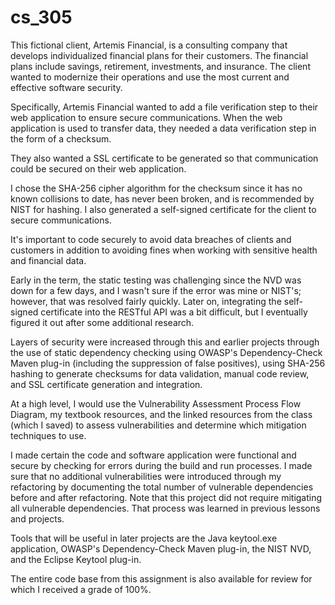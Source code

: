 # cs_305

This fictional client, Artemis Financial, is a consulting company that develops individualized financial plans for their customers. The financial plans include savings, retirement, investments, and insurance. The client wanted to modernize their operations and use the most current and effective software security.

Specifically, Artemis Financial wanted to add a file verification step to their web application to ensure secure communications. When the web application is used to transfer data, they needed a data verification step in the form of a checksum.

They also wanted a SSL certificate to be generated so that communication could be secured on their web application.

I chose the SHA-256 cipher algorithm for the checksum since it has no known collisions to date, has never been broken, and is recommended by NIST for hashing. I also generated a self-signed certificate for the client to secure communications.

It's important to code securely to avoid data breaches of clients and customers in addition to avoiding fines when working with sensitive health and financial data.

Early in the term, the static testing was challenging since the NVD was down for a few days, and I wasn't sure if the error was mine or NIST's; however, that was resolved fairly quickly. Later on, integrating the self-signed certificate into the RESTful API was a bit difficult, but I eventually figured it out after some additional research.

Layers of security were increased through this and earlier projects through the use of static dependency checking using OWASP's Dependency-Check Maven plug-in (including the suppression of false positives), using SHA-256 hashing to generate checksums for data validation, manual code review, and SSL certificate generation and integration.

At a high level, I would use the Vulnerability Assessment Process Flow Diagram, my textbook resources, and the linked resources from the class (which I saved) to assess vulnerabilities and determine which mitigation techniques to use.

I made certain the code and software application were functional and secure by checking for errors during the build and run processes. I made sure that no additional vulnerabilities were introduced through my refactoring by documenting the total number of vulnerable dependencies before and after refactoring. Note that this project did not require mitigating all vulnerable dependencies. That process was learned in previous lessons and projects.

Tools that will be useful in later projects are the Java keytool.exe application, OWASP's Dependency-Check Maven plug-in, the NIST NVD, and the Eclipse Keytool plug-in.

The entire code base from this assignment is also available for review for which I received a grade of 100%.
